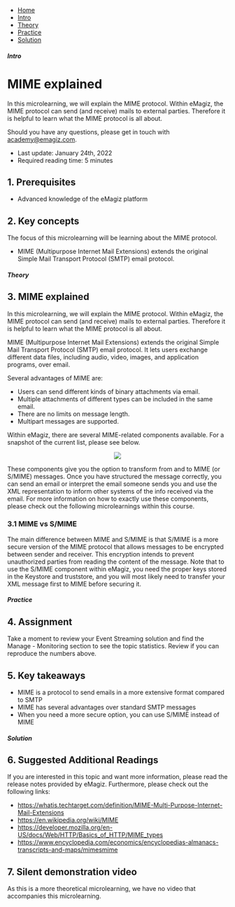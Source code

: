 <div class="ez-academy">
    <div class="ez-academy__body">
        <main class="micro-learning">
        <ul class="doc-nav">
            <li class="doc-nav__item"><a href="../../docs/microlearning/advanced-mail-based-connectivity-index" class="doc-nav__link">Home</a></li>
            <li class="doc-nav__item"><a href="#intro" class="doc-nav__link">Intro</a></li>
            <li class="doc-nav__item"><a href="#theory" class="doc-nav__link">Theory</a></li>
            <li class="doc-nav__item"><a href="#practice" class="doc-nav__link">Practice</a></li>
            <li class="doc-nav__item"><a href="#solution" class="doc-nav__link">Solution</a></li>
        </ul>

<div class="doc">

##### Intro

# MIME explained

In this microlearning, we will explain the MIME protocol. Within eMagiz, the MIME protocol can send (and receive) mails to external parties. Therefore it is helpful to learn what the MIME protocol is all about. 

Should you have any questions, please get in touch with academy@emagiz.com.

- Last update: January 24th, 2022
- Required reading time: 5 minutes

## 1. Prerequisites
- Advanced knowledge of the eMagiz platform

## 2. Key concepts
The focus of this microlearning will be learning about the MIME protocol.

- MIME (Multipurpose Internet Mail Extensions) extends the original Simple Mail Transport Protocol (SMTP) email protocol.

##### Theory
  
## 3. MIME explained

In this microlearning, we will explain the MIME protocol. Within eMagiz, the MIME protocol can send (and receive) mails to external parties. Therefore it is helpful to learn what the MIME protocol is all about. 

MIME (Multipurpose Internet Mail Extensions) extends the original Simple Mail Transport Protocol (SMTP) email protocol. It lets users exchange different data files, including audio, video, images, and application programs, over email.

Several advantages of MIME are:

- Users can send different kinds of binary attachments via email.
- Multiple attachments of different types can be included in the same email.
- There are no limits on message length.
- Multipart messages are supported.

Within eMagiz, there are several MIME-related components available. For a snapshot of the current list, please see below.

<p align="center"><img src="../../img/microlearning/advanced-mail-connectivity-whatis-mime-mime-components.png"></p>

These components give you the option to transform from and to MIME (or S/MIME) messages. Once you have structured the message correctly, you can send an email or interpret the email someone sends you and use the XML representation to inform other systems of the info received via the email. For more information on how to exactly use these components, please check out the following microlearnings within this course.

### 3.1 MIME vs S/MIME

The main difference between MIME and S/MIME is that S/MIME is a more secure version of the MIME protocol that allows messages to be encrypted between sender and receiver. This encryption intends to prevent unauthorized parties from reading the content of the message. Note that to use the S/MIME component within eMagiz, you need the proper keys stored in the Keystore and truststore, and you will most likely need to transfer your XML message first to MIME before securing it.

##### Practice

## 4. Assignment

Take a moment to review your Event Streaming solution and find the Manage - Monitoring section to see the topic statistics. Review if you can reproduce the numbers above.

## 5. Key takeaways

- MIME is a protocol to send emails in a more extensive format compared to SMTP
- MIME has several advantages over standard SMTP messages
- When you need a more secure option, you can use S/MIME instead of MIME

##### Solution

## 6. Suggested Additional Readings

If you are interested in this topic and want more information, please read the release notes provided by eMagiz. Furthermore, please check out the following links:

- https://whatis.techtarget.com/definition/MIME-Multi-Purpose-Internet-Mail-Extensions
- https://en.wikipedia.org/wiki/MIME
- https://developer.mozilla.org/en-US/docs/Web/HTTP/Basics_of_HTTP/MIME_types
- https://www.encyclopedia.com/economics/encyclopedias-almanacs-transcripts-and-maps/mimesmime

## 7. Silent demonstration video

As this is a more theoretical microlearning, we have no video that accompanies this microlearning.

</div>
</main>
</div>
</div>